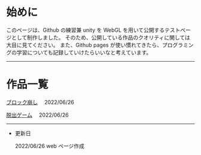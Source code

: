 # 始めに

このページは、Github の練習兼 unity を WebGL を用いて公開するテストページとして制作しました。
そのため、公開している作品のクオリティに関しては大目に見てください。
また、Github pages が使い慣れてきたら、プログラミングの学習についても記録していけたらいいなと考えています。

---

# 作品一覧

<a id="unity_game"></a>

[ブロック崩し](practice1.md)　 2022/06/26

[脱出ゲーム](practice2.md)　 2022/06/26

---

- 更新日

  2022/06/26 web ページ作成
